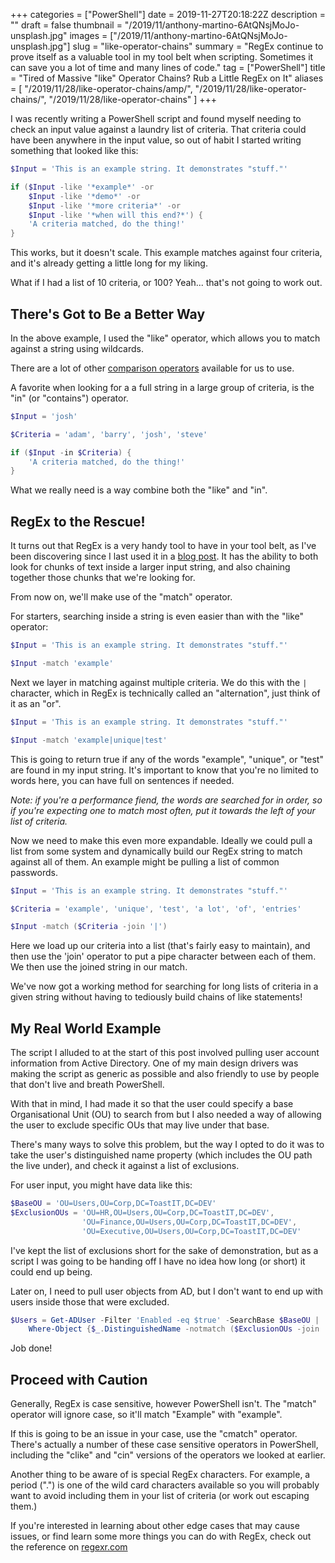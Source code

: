 +++
categories = ["PowerShell"]
date = 2019-11-27T20:18:22Z
description = ""
draft = false
thumbnail = "/2019/11/anthony-martino-6AtQNsjMoJo-unsplash.jpg"
images = ["/2019/11/anthony-martino-6AtQNsjMoJo-unsplash.jpg"]
slug = "like-operator-chains"
summary = "RegEx continue to prove itself as a valuable tool in my tool belt when scripting. Sometimes it can save you a lot of time and many lines of code."
tag = ["PowerShell"]
title = "Tired of Massive \"like\" Operator Chains? Rub a Little RegEx on It"
aliases = [
    "/2019/11/28/like-operator-chains/amp/",
    "/2019/11/28/like-operator-chains/",
    "/2019/11/28/like-operator-chains"
]
+++


I was recently writing a PowerShell script and found myself needing to check an input value against a laundry list of criteria. That criteria could have been anywhere in the input value, so out of habit I started writing something that looked like this:

```powershell
$Input = 'This is an example string. It demonstrates "stuff."'

if ($Input -like '*example*' -or
    $Input -like '*demo*' -or
    $Input -like '*more criteria*' -or
    $Input -like '*when will this end?*') {
    'A criteria matched, do the thing!'
}
```

This works, but it doesn't scale. This example matches against four criteria, and it's already getting a little long for my liking.

What if I had a list of 10 criteria, or 100? Yeah... that's not going to work out.

## There's Got to Be a Better Way

In the above example, I used the "like" operator, which allows you to match against a string using wildcards.

There are a lot of other [comparison operators](https://docs.microsoft.com/en-us/powershell/module/microsoft.powershell.core/about/about_comparison_operators?view=powershell-6) available for us to use.

A favorite when looking for a a full string in a large group of criteria, is the "in" (or "contains") operator.

```powershell
$Input = 'josh'

$Criteria = 'adam', 'barry', 'josh', 'steve'

if ($Input -in $Criteria) {
    'A criteria matched, do the thing!'
}
```

What we really need is a way combine both the "like" and "in".

## RegEx to the Rescue!

It turns out that RegEx is a very handy tool to have in your tool belt, as I've been discovering since I last used it in a [blog post](__GHOST_URL__/2019/07/25/normalizing-phone-numbers-easier-with-regex/). It has the ability to both look for chunks of text inside a larger input string, and also chaining together those chunks that we're looking for.

From now on, we'll make use of the "match" operator.

For starters, searching inside a string is even easier than with the "like" operator:

```powershell
$Input = 'This is an example string. It demonstrates "stuff."'

$Input -match 'example'
```

Next we layer in matching against multiple criteria. We do this with the `|` character, which in RegEx is technically called an "alternation", just think of it as an "or".

```powershell
$Input = 'This is an example string. It demonstrates "stuff."'

$Input -match 'example|unique|test'
```

This is going to return true if any of the words "example", "unique", or "test" are found in my input string. It's important to know that you're no limited to words here, you can have full on sentences if needed.

_Note: if you're a performance fiend, the words are searched for in order, so if you're expecting one to match most often, put it towards the left of your list of criteria._

Now we need to make this even more expandable. Ideally we could pull a list from some system and dynamically build our RegEx string to match against all of them. An example might be pulling a list of common passwords.

```powershell
$Input = 'This is an example string. It demonstrates "stuff."'

$Criteria = 'example', 'unique', 'test', 'a lot', 'of', 'entries'

$Input -match ($Criteria -join '|')
```

Here we load up our criteria into a list (that's fairly easy to maintain), and then use the 'join' operator to put a pipe character between each of them. We then use the joined string in our match.

We've now got a working method for searching for long lists of criteria in a given string without having to tediously build chains of like statements!

## My Real World Example

The script I alluded to at the start of this post involved pulling user account information from Active Directory. One of my main design drivers was making the script as generic as possible and also friendly to use by people that don't live and breath PowerShell.

With that in mind, I had made it so that the user could specify a base Organisational Unit (OU) to search from but I also needed a way of allowing the user to exclude specific OUs that may live under that base.

There's many ways to solve this problem, but the way I opted to do it was to take the user's distinguished name property (which includes the OU path the live under), and check it against a list of exclusions.

For user input, you might have data like this:

```powershell
$BaseOU = 'OU=Users,OU=Corp,DC=ToastIT,DC=DEV'
$ExclusionOUs = 'OU=HR,OU=Users,OU=Corp,DC=ToastIT,DC=DEV',
                'OU=Finance,OU=Users,OU=Corp,DC=ToastIT,DC=DEV',
                'OU=Executive,OU=Users,OU=Corp,DC=ToastIT,DC=DEV'
```

I've kept the list of exclusions short for the sake of demonstration, but as a script I was going to be handing off I have no idea how long (or short) it could end up being.

Later on, I need to pull user objects from AD, but I don't want to end up with users inside those that were excluded.

```powershell
$Users = Get-ADUser -Filter 'Enabled -eq $true' -SearchBase $BaseOU |
    Where-Object {$_.DistinguishedName -notmatch ($ExclusionOUs -join '|')}
```

Job done!

## Proceed with Caution

Generally, RegEx is case sensitive, however PowerShell isn't. The "match" operator will ignore case, so it'll match "Example" with "example".

If this is going to be an issue in your case, use the "cmatch" operator. There's actually a number of these case sensitive operators in PowerShell, including the "clike" and "cin" versions of the operators we looked at earlier.

Another thing to be aware of is special RegEx characters. For example, a period (".") is one of the wild card characters available so you will probably want to avoid including them in your list of criteria (or work out escaping them.)

If you're interested in learning about other edge cases that may cause issues, or find learn some more things you can do with RegEx, check out the reference on [regexr.com](https://regexr.com/)

